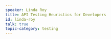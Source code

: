 ```yaml
---
speaker: Linda Roy
title: API Testing Heuristics for Developers
id: linda-roy
talk: true
topic-category: testing
---
```

